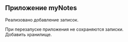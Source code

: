## Приложение myNotes  
Реализовано добавление записок. 


При перезапуске приложения не сохраняются записки.  
Добавить хранилище.

